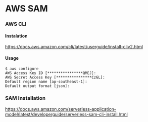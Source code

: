 # AWS SAM

### AWS CLI

#### Instalation
https://docs.aws.amazon.com/cli/latest/userguide/install-cliv2.html

#### Usage
```
$ aws configure
AWS Access Key ID [****************QMEJ]: 
AWS Secret Access Key [****************CzGL]: 
Default region name [ap-southeast-1]: 
Default output format [json]: 
```

### SAM Installation

https://docs.aws.amazon.com/serverless-application-model/latest/developerguide/serverless-sam-cli-install.html

###
